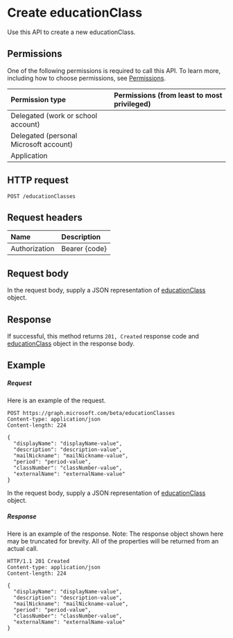 # Create educationClass

Use this API to create a new educationClass.
## Permissions
One of the following permissions is required to call this API. To learn more, including how to choose permissions, see [Permissions](../../../concepts/permissions_reference.md).

|Permission type      | Permissions (from least to most privileged)              |
|:--------------------|:---------------------------------------------------------|
|Delegated (work or school account) |    |
|Delegated (personal Microsoft account) |    |
|Application |  | 

## HTTP request
<!-- { "blockType": "ignored" } -->
```http
POST /educationClasses

```
## Request headers
| Name       | Description|
|:---------------|:----------|
| Authorization  | Bearer {code}|

## Request body
In the request body, supply a JSON representation of [educationClass](../resources/educationclass.md) object.


## Response
If successful, this method returns `201, Created` response code and [educationClass](../resources/educationclass.md) object in the response body.

## Example
##### Request
Here is an example of the request.
<!-- {
  "blockType": "request",
  "name": "create_educationclass_from_educationclasses"
}-->
```http
POST https://graph.microsoft.com/beta/educationClasses
Content-type: application/json
Content-length: 224

{
  "displayName": "displayName-value",
  "description": "description-value",
  "mailNickname": "mailNickname-value",
  "period": "period-value",
  "classNumber": "classNumber-value",
  "externalName": "externalName-value"
}
```
In the request body, supply a JSON representation of [educationClass](../resources/educationclass.md) object.
##### Response
Here is an example of the response. Note: The response object shown here may be truncated for brevity. All of the properties will be returned from an actual call.
<!-- {
  "blockType": "response",
  "truncated": true,
  "@odata.type": "microsoft.graph.educationClass"
} -->
```http
HTTP/1.1 201 Created
Content-type: application/json
Content-length: 224

{
  "displayName": "displayName-value",
  "description": "description-value",
  "mailNickname": "mailNickname-value",
  "period": "period-value",
  "classNumber": "classNumber-value",
  "externalName": "externalName-value"
}
```

<!-- uuid: 8fcb5dbc-d5aa-4681-8e31-b001d5168d79
2015-10-25 14:57:30 UTC -->
<!-- {
  "type": "#page.annotation",
  "description": "Create educationClass",
  "keywords": "",
  "section": "documentation",
  "tocPath": ""
}-->